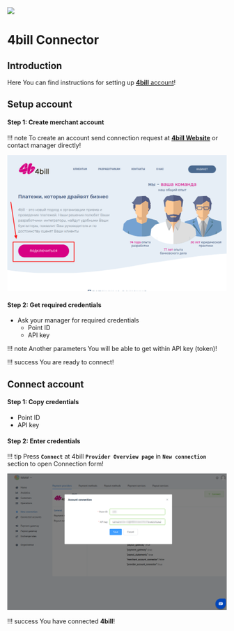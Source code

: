 <img src="https://static.openfintech.io/payment_providers/4bill/logo.svg?w=400" width="400px" >

# 4bill Connector

## Introduction

Here You can find  instructions for setting up [**4bill** account](https://4bill.io/)!

## Setup account

#### Step 1: Create merchant account

!!! note
    To create an account send connection request at [**4bill Website**](https://4bill.io/) or contact manager directly!

![Step 2](images/4bill-step1.png)

#### Step 2: Get required credentials

- Ask your manager for required credentials
    -  Point ID
    -  API key

!!! note
    Another parameters You will be able to get within API key (token)! 

!!! success
    You are ready to connect!
    
## Connect account

#### Step 1: Copy credentials

-  Point ID
-  API key

#### Step 2: Enter credentials

!!! tip
    Press **`Connect`** at 4bill **`Provider Overview page`** in **`New connection`** section to open Connection form!



![Connect](images/4bill_connect.png)
    

!!! success
    You have connected **4bill**!